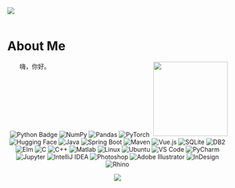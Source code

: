 <div align="center">
</div>

<!-- dynamic typing effect -->
<a href="https://git.io/typing-svg">
  <img src="https://readme-typing-svg.demolab.com?font=Fira+Code&pause=1000&width=435&lines=console.log(%22Hello%2C%20World%22);&center=true&size=27" />
</a>

<div>&nbsp;</div>

<tr><td>

# About Me

<img align="right" width="170" src="https://cdn.jsdelivr.net/gh/J-Palasn/J-Palasn/assets/images/皮卡丘.gif" />

<p>&emsp;&emsp;嗨，你好。</p>
<p>&emsp;&emsp;</p>
<p>&emsp;&emsp;</p>
<p>&emsp;&emsp;</p>

</td></tr>

<div>&nbsp;</div>

<!-- skills badges -->
<div align="center">
  
  ![Python Badge](https://img.shields.io/badge/Python-3776AB?logo=python&logoColor=fff&style=flat)
  ![NumPy](https://img.shields.io/badge/NumPy-013243?logo=numpy&logoColor=fff&style=flat)
  ![Pandas](https://img.shields.io/badge/Pandas-150458?logo=pandas&logoColor=fff&style=flat)
  ![PyTorch](https://img.shields.io/badge/PyTorch-EE4C2C?logo=pytorch&logoColor=fff&style=flat)
  ![Hugging Face](https://img.shields.io/badge/HuggingFace-00BFFF?logo=huggingface&logoColor=fff&style=flat)
  ![Java](https://img.shields.io/badge/Java-007396?logo=java&logoColor=fff&style=flat)
  ![Spring Boot](https://img.shields.io/badge/Spring_Boot-6DB33F?logo=springboot&logoColor=fff&style=flat)
  ![Maven](https://img.shields.io/badge/Maven-C71A36?logo=apachemaven&logoColor=fff&style=flat)
  ![Vue.js](https://img.shields.io/badge/Vue.js-4FC08D?logo=vuedotjs&logoColor=fff&style=flat)
  ![SQLite](https://img.shields.io/badge/SQLite-003B57?logo=sqlite&logoColor=fff&style=flat)
  ![DB2](https://img.shields.io/badge/DB2-0062AD?style=flat&logo=ibm&logoColor=white)
  ![Elm](https://img.shields.io/badge/Elm-6AA84F?logo=elm&logoColor=fff&style=flat)
  ![C](https://img.shields.io/badge/C-00599C?logo=c&logoColor=fff&style=flat)
  ![C++](https://img.shields.io/badge/C++-00599C?logo=c%2B%2B&logoColor=fff&style=flat)
  ![Matlab](https://img.shields.io/badge/Matlab-0076A8?logo=mathworks&logoColor=white&style=flat)
  ![Linux](https://img.shields.io/badge/Linux-FCC624?logo=linux&logoColor=000&style=flat)
  ![Ubuntu](https://img.shields.io/badge/Ubuntu-E95420?logo=ubuntu&logoColor=fff&style=flat)
  ![VS Code](https://img.shields.io/badge/VS%20Code-007ACC?logo=visualstudiocode&logoColor=fff&style=flat)
  ![PyCharm](https://img.shields.io/badge/PyCharm-000000?logo=pycharm&logoColor=green&style=flat)
  ![Jupyter](https://img.shields.io/badge/Jupyter-F37626?logo=jupyter&logoColor=white&style=flat)
  ![IntelliJ IDEA](https://img.shields.io/badge/IntelliJ%20IDEA-000000?logo=intellijidea&logoColor=white&style=flat)
  ![Photoshop](https://img.shields.io/badge/Photoshop-31A8FF?logo=adobephotoshop&logoColor=fff&style=flat)
  ![Adobe Illustrator](https://img.shields.io/badge/Illustrator-FF9A00?logo=adobeillustrator&logoColor=fff&style=flat)
  ![InDesign](https://img.shields.io/badge/InDesign-FF3366?logo=adobeindesign&logoColor=fff&style=flat)
  ![Rhino](https://img.shields.io/badge/Rhino-999?style=flat&logo=none&logoColor=white)
  
</div>

<!-- footer -->
<div align="center">
  <img src="https://cdn.jsdelivr.net/gh/J-Palasn/J-Palasn/assets/images/icon.png" /></div>
</div>
